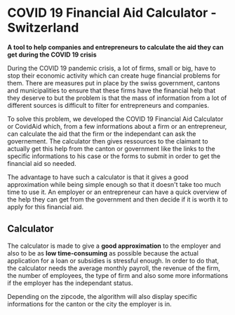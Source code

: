 # COVID 19 Financial Aid Calculator - Switzerland
**A tool to help companies and entrepreneurs to calculate the aid they can get during the COVID 19 crisis**

During the COVID 19 pandemic crisis, a lot of firms, small or big, have to stop their economic activity which can create huge financial problems for them. There are measures put in place by the swiss government, cantons and municipalities to ensure that these firms have the financial help that they deserve to but the problem is that the mass of information from a lot of different sources is difficult to filter for entrepreneurs and companies.

To solve this problem, we developed the COVID 19 Financial Aid Calculator or CovidAid which, from a few informations about a firm or an entrepreneur, can calculate the aid that the firm or the independant can ask the governement. The calculator then gives ressources to the claimant to actually get this help from the canton or government like the links to the specific informations to his case or the forms to submit in order to get the financial aid so needed.

The advantage to have such a calculator is that it gives a good approximation while being simple enough so that it doesn't take too much time to use it. An employer or an entrepreneur can have a quick overview of the help they can get from the government and then decide if it is worth it to apply for this financial aid.

## Calculator

The calculator is made to give a **good approximation** to the employer and also to be as **low time-consuming** as possible because the actual application for a loan or subsidies is stressful enough. In order to do that, the calculator needs the average monthly payroll, the revenue of the firm, the number of employees, the type of firm and also some more informations if the employer has the independant status.

Depending on the zipcode, the algorithm will also display specific informations for the canton or the city the employer is in.
